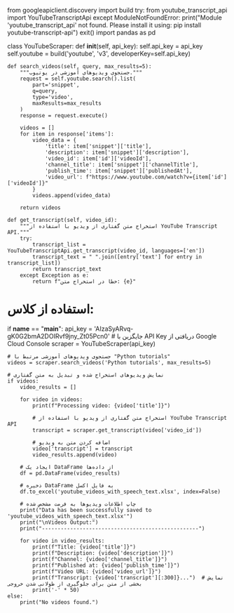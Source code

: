 from googleapiclient.discovery import build
try:
    from youtube_transcript_api import YouTubeTranscriptApi
except ModuleNotFoundError:
    print("Module 'youtube_transcript_api' not found. Please install it using: pip install youtube-transcript-api")
    exit()
import pandas as pd

class YouTubeScraper:
    def __init__(self, api_key):
        self.api_key = api_key
        self.youtube = build('youtube', 'v3', developerKey=self.api_key)

    def search_videos(self, query, max_results=5):
        """جستجوی ویدیوهای آموزشی در یوتیوب."""
        request = self.youtube.search().list(
            part='snippet',
            q=query,
            type='video',
            maxResults=max_results
        )
        response = request.execute()

        videos = []
        for item in response['items']:
            video_data = {
                'title': item['snippet']['title'],
                'description': item['snippet']['description'],
                'video_id': item['id']['videoId'],
                'channel_title': item['snippet']['channelTitle'],
                'publish_time': item['snippet']['publishedAt'],
                'video_url': f"https://www.youtube.com/watch?v={item['id']['videoId']}"
            }
            videos.append(video_data)

        return videos

    def get_transcript(self, video_id):
        """استخراج متن گفتاری از ویدیو با استفاده از YouTube Transcript API."""
        try:
            transcript_list = YouTubeTranscriptApi.get_transcript(video_id, languages=['en'])
            transcript_text = " ".join([entry['text'] for entry in transcript_list])
            return transcript_text
        except Exception as e:
            return f"خطا در استخراج متن: {e}"

# استفاده از کلاس:
if __name__ == "__main__":
    api_key = 'AIzaSyARvq-gK0G2bmA2DOIRvf9jny_Zt05Pcn0'  # جایگزین با API Key دریافتی از Google Cloud Console
    scraper = YouTubeScraper(api_key)

    # جستجوی ویدیوهای آموزشی مرتبط با "Python tutorials"
    videos = scraper.search_videos('Python tutorials', max_results=5)

    # نمایش ویدیوهای استخراج شده و تبدیل به متن گفتاری
    if videos:
        video_results = []

        for video in videos:
            print(f"Processing video: {video['title']}")

            # استخراج متن گفتاری از ویدیو با استفاده از YouTube Transcript API
            transcript = scraper.get_transcript(video['video_id'])

            # اضافه کردن متن به ویدیو
            video['transcript'] = transcript
            video_results.append(video)

        # ایجاد یک DataFrame از داده‌ها
        df = pd.DataFrame(video_results)

        # ذخیره DataFrame به فایل اکسل
        df.to_excel('youtube_videos_with_speech_text.xlsx', index=False)

        # چاپ اطلاعات ویدیوها به فرمت مشخص شده
        print("Data has been successfully saved to 'youtube_videos_with_speech_text.xlsx'")
        print("\nVideos Output:")
        print("--------------------------------------------------")

        for video in video_results:
            print(f"Title: {video['title']}")
            print(f"Description: {video['description']}")
            print(f"Channel: {video['channel_title']}")
            print(f"Published at: {video['publish_time']}")
            print(f"Video URL: {video['video_url']}")
            print(f"Transcript: {video['transcript'][:300]}...")  # نمایش بخشی از متن برای جلوگیری از طولانی شدن خروجی
            print('-' * 50)
    else:
        print("No videos found.")
